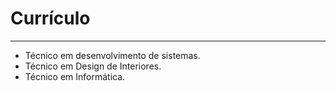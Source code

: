 # Currículo 

---

- Técnico em desenvolvimento de sistemas.
- Técnico em Design de Interiores. 
- Técnico em Informática.
